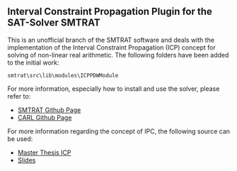 ## Interval Constraint Propagation Plugin for the SAT-Solver SMTRAT
This is an unofficial branch of the SMTRAT software and deals with the implementation of the Interval Constraint Propagation (ICP) concept for solving of non-linear real arithmetic.
The following folders have been added to the initial work:

`smtrat\src\lib\modules\ICPPDWModule`

For more information, especially how to install and use the solver, please refer to:

* [SMTRAT Github Page](https://github.com/smtrat/smtrat)
* [CARL Github Page](https://github.com/smtrat/carl)

For more information regarding the concept of IPC, the following source can be used:

* [Master Thesis ICP](https://ths.rwth-aachen.de/wp-content/uploads/sites/4/teaching/theses/schupp_master.pdf)
* [Slides](https://ths.rwth-aachen.de/wp-content/uploads/sites/4/teaching/vorlesung_satchecking/ws14_15/09e_icp_handout.pdf)

